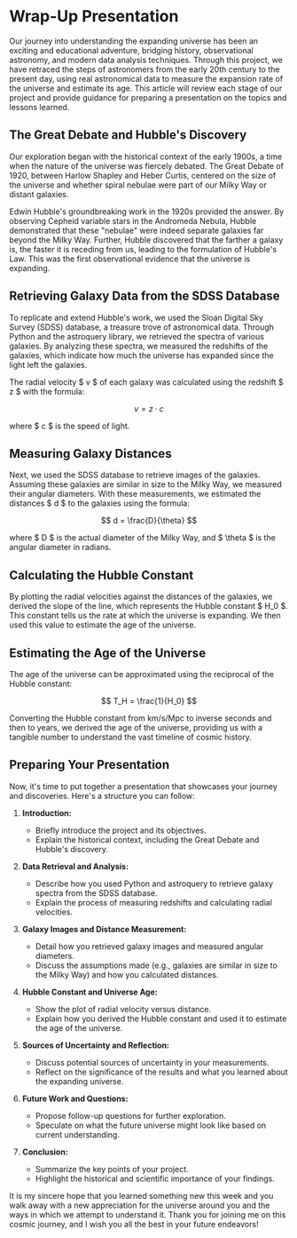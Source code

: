 # Wrap-Up Presentation

Our journey into understanding the expanding universe has been an exciting and educational adventure, bridging history, observational astronomy, and modern data analysis techniques. Through this project, we have retraced the steps of astronomers from the early 20th century to the present day, using real astronomical data to measure the expansion rate of the universe and estimate its age. This article will review each stage of our project and provide guidance for preparing a presentation on the topics and lessons learned.

## The Great Debate and Hubble's Discovery

Our exploration began with the historical context of the early 1900s, a time when the nature of the universe was fiercely debated. The Great Debate of 1920, between Harlow Shapley and Heber Curtis, centered on the size of the universe and whether spiral nebulae were part of our Milky Way or distant galaxies.

Edwin Hubble's groundbreaking work in the 1920s provided the answer. By observing Cepheid variable stars in the Andromeda Nebula, Hubble demonstrated that these "nebulae" were indeed separate galaxies far beyond the Milky Way. Further, Hubble discovered that the farther a galaxy is, the faster it is receding from us, leading to the formulation of Hubble's Law. This was the first observational evidence that the universe is expanding.

## Retrieving Galaxy Data from the SDSS Database

To replicate and extend Hubble's work, we used the Sloan Digital Sky Survey (SDSS) database, a treasure trove of astronomical data. Through Python and the astroquery library, we retrieved the spectra of various galaxies. By analyzing these spectra, we measured the redshifts of the galaxies, which indicate how much the universe has expanded since the light left the galaxies.

The radial velocity $ v $ of each galaxy was calculated using the redshift $ z $ with the formula:

$$ v = z \cdot c $$

where $ c $ is the speed of light.

## Measuring Galaxy Distances

Next, we used the SDSS database to retrieve images of the galaxies. Assuming these galaxies are similar in size to the Milky Way, we measured their angular diameters. With these measurements, we estimated the distances $ d $ to the galaxies using the formula:

$$ d = \frac{D}{\theta} $$

where $ D $ is the actual diameter of the Milky Way, and $ \theta $ is the angular diameter in radians.

## Calculating the Hubble Constant

By plotting the radial velocities against the distances of the galaxies, we derived the slope of the line, which represents the Hubble constant $ H_0 $. This constant tells us the rate at which the universe is expanding. We then used this value to estimate the age of the universe.

## Estimating the Age of the Universe

The age of the universe can be approximated using the reciprocal of the Hubble constant:

$$ T_H = \frac{1}{H_0} $$

Converting the Hubble constant from km/s/Mpc to inverse seconds and then to years, we derived the age of the universe, providing us with a tangible number to understand the vast timeline of cosmic history.

## Preparing Your Presentation

Now, it's time to put together a presentation that showcases your journey and discoveries. Here's a structure you can follow:

1. **Introduction:**
   - Briefly introduce the project and its objectives.
   - Explain the historical context, including the Great Debate and Hubble's discovery.

2. **Data Retrieval and Analysis:**
   - Describe how you used Python and astroquery to retrieve galaxy spectra from the SDSS database.
   - Explain the process of measuring redshifts and calculating radial velocities.

3. **Galaxy Images and Distance Measurement:**
   - Detail how you retrieved galaxy images and measured angular diameters.
   - Discuss the assumptions made (e.g., galaxies are similar in size to the Milky Way) and how you calculated distances.

4. **Hubble Constant and Universe Age:**
   - Show the plot of radial velocity versus distance.
   - Explain how you derived the Hubble constant and used it to estimate the age of the universe.

5. **Sources of Uncertainty and Reflection:**
   - Discuss potential sources of uncertainty in your measurements.
   - Reflect on the significance of the results and what you learned about the expanding universe.

6. **Future Work and Questions:**
   - Propose follow-up questions for further exploration.
   - Speculate on what the future universe might look like based on current understanding.

7. **Conclusion:**
   - Summarize the key points of your project.
   - Highlight the historical and scientific importance of your findings.

It is my sincere hope that you learned something new this week and you walk away with a new appreciation for the universe around you and the ways in which we attempt to understand it. Thank you for joining me on this cosmic journey, and I wish you all the best in your future endeavors!
